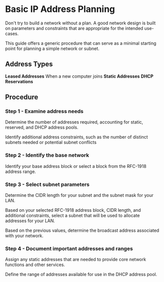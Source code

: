 # Basic IP Address Planning

Don't try to build a network without a plan. A good network design is built on parameters and constraints that are appropriate for the intended use-cases. 

This guide offers a generic procedure that can serve as a minimal starting point for planning a simple network or subnet. 

## Address Types

**Leased Addresses** When a new computer joins 
**Static Addresses** 
**DHCP Reservations**



## Procedure

### Step 1 - Examine address needs

Determine the number of addresses required, accounting for static, reserved, and DHCP address pools.

Identify additional address constraints, such as the number of distinct subnets needed or potential subnet conflicts

### Step 2 - Identify the base network

Identify your base address block or select a block from the RFC-1918 address range.

### Step 3 - Select subnet parameters 

Determine the CIDR length for your subnet and the subnet mask for your LAN.

Based on your selected RFC-1918 address block, CIDR length, and additional constraints, select a subnet that will be used to allocate addresses for your LAN.

Based on the previous values, determine the broadcast address associated with your network.

### Step 4 - Document important addresses and ranges

Assign any static addresses that are needed to provide core network functions and other services.

Define the range of addresses available for use in the DHCP address pool.
